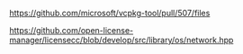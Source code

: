 https://github.com/microsoft/vcpkg-tool/pull/507/files

https://github.com/open-license-manager/licensecc/blob/develop/src/library/os/network.hpp
